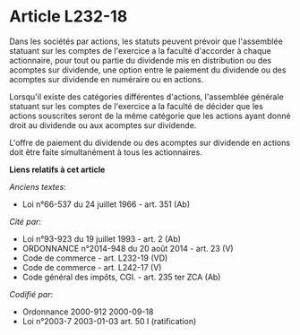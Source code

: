 # Article L232-18

Dans les sociétés par actions, les statuts peuvent prévoir que l'assemblée statuant sur les comptes de l'exercice a la
faculté d'accorder à chaque actionnaire, pour tout ou partie du dividende mis en distribution ou des acomptes sur dividende,
une option entre le paiement du dividende ou des acomptes sur dividende en numéraire ou en actions.

Lorsqu'il existe des catégories différentes d'actions, l'assemblée générale statuant sur les comptes de l'exercice a la
faculté de décider que les actions souscrites seront de la même catégorie que les actions ayant donné droit au dividende ou
aux acomptes sur dividende.

L'offre de paiement du dividende ou des acomptes sur dividende en actions doit être faite simultanément à tous les
actionnaires.

**Liens relatifs à cet article**

_Anciens textes_:

  - Loi n°66-537 du 24 juillet 1966 - art. 351 (Ab)

_Cité par_:

  - Loi n°93-923 du 19 juillet 1993 - art. 2 (Ab)
  - ORDONNANCE n°2014-948 du 20 août 2014 - art. 23 (V)
  - Code de commerce - art. L232-19 (VD)
  - Code de commerce - art. L242-17 (V)
  - Code général des impôts, CGI. - art. 235 ter ZCA (Ab)

_Codifié par_:

  - Ordonnance 2000-912 2000-09-18
  - Loi n°2003-7 2003-01-03 art. 50 I (ratification)
